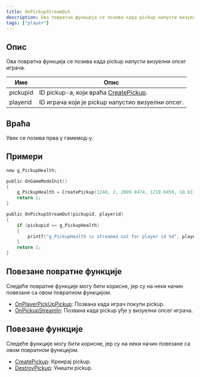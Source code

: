 ```yaml
---
title: OnPickupStreamOut
description: Ова повратна функција се позива када pickup напусти визуелни опсег играча.
tags: ["player"]
---
```


<VersionWarn name='callback' version='omp v1.1.0.2612' />

## Опис

Ова повратна функција се позива када pickup напусти визуелни опсег играча.

| Име      | Опис                                                                        |
|----------|-----------------------------------------------------------------------------|
| pickupid | ID pickup-а, који враћа [CreatePickup](../functions/CreatePickup).          |
| playerid | ID играча који је pickup напустио визуелни опсег.                           |

## Враћа

Увек се позива прва у гамемод-у.

## Примери

```c
new g_PickupHealth;

public OnGameModeInit()
{
    g_PickupHealth = CreatePickup(1240, 2, 2009.8474, 1218.0459, 10.8175);
    return 1;
}

public OnPickupStreamOut(pickupid, playerid)
{
    if (pickupid == g_PickupHealth)
    {
        printf("g_PickupHealth is streamed out for player id %d", playerid);
    }
    return 1;
}
```

## Повезане повратне функције

Следеће повратне функције могу бити корисне, јер су на неки начин повезане са овом повратном функцијом.

- [OnPlayerPickUpPickup](OnPlayerPickUpPickup): Позвана када играч покупи pickup.
- [OnPickupStreamIn](OnPickupStreamIn): Позвана када pickup уђе у визуелни опсег играча.

## Повезане функције

Следеће функције могу бити корисне, јер су на неки начин повезане са овом повратном функцијом.

- [CreatePickup](../functions/CreatePickup): Креирај pickup.
- [DestroyPickup](../functions/DestroyPickup): Уништи pickup.
